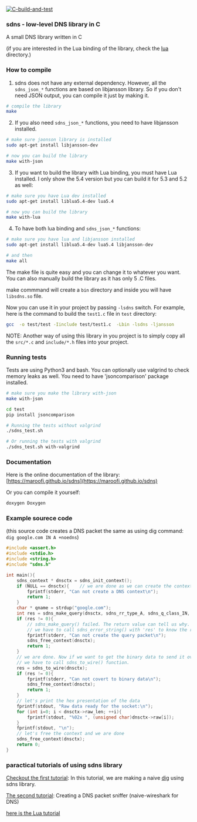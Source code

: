 [![C-build-and-test](https://github.com/maroofi/sdns/actions/workflows/c-cpp.yml/badge.svg)](https://github.com/maroofi/sdns/actions/workflows/c-cpp.yml)

### sdns - low-level DNS library in C

A small DNS library written in C

(if you are interested in the Lua binding of the library, check the [lua](./lua) directory.)

### How to compile

1. sdns does not have any external dependency. However, all the `sdns_json_*` functions are based on libjansson library.
So if you don't need JSON output, you can compile it just by making it.

```bash
# compile the library
make
```

2. If you also need `sdns_json_*` functions, you need to have libjansson installed.

```bash
# make sure jaonson library is installed
sudo apt-get install libjansson-dev

# now you can build the library
make with-json
```

3. If you want to build the library with Lua binding, you must have Lua installed. I only show the 5.4 version but you can build it
for 5.3 and 5.2 as well:

```bash
# make sure you have Lua dev installed
sudo apt-get install liblua5.4-dev lua5.4

# now you can build the library
make with-lua
```

4. To have both lua binding and `sdns_json_*` functions:

```bash
# make sure you have lua and libjansson installed
sudo apt-get install liblua5.4-dev lua5.4 libjansson-dev

# and then
make all
```


The make file is quite easy and you can change it to whatever you want. You can also manually build the library as it has only 5 .C files.


make commmand will create a  `bin` directory and inside you will have `libsdns.so` file.

Now you can use it in your project by passing `-lsdns` switch. For example, here is the command to build the `test1.c` file in `test` directory:

```bash
gcc  -o test/test -Iinclude test/test1.c  -Lbin -lsdns -ljansson
```

NOTE: Another way of using this library in you project is to simply copy all the `src/*.c` and `include/*.h` files into your project.

### Running tests

Tests are using Python3 and bash. You can optionally use valgrind to check memory leaks as well. You need to have 'jsoncomparison' package installed.
```bash
# make sure you make the library with-json
make with-json

cd test
pip install jsoncomparison

# Running the tests without valgrind
./sdns_test.sh

# Or running the tests with valgrind
./sdns_test.sh with-valgrind
```

### Documentation

Here is the online documentation of the library: [https://maroofi.github.io/sdns](https://maroofi.github.io/sdns)

Or you can compile it yourself:
```bash
doxygen Doxygen
```

### Example sourece code

(this source code creates a DNS packet the same as using dig command: `dig google.com IN A +noedns`)

```c
#include <assert.h>
#include <stdio.h>
#include <string.h>
#include "sdns.h"

int main(){
    sdns_context * dnsctx = sdns_init_context();
    if (NULL == dnsctx){    // we are done as we can create the context
        fprintf(stderr, "Can not create a DNS context\n");
        return 1;
    }
    char * qname = strdup("google.com");
    int res = sdns_make_query(dnsctx, sdns_rr_type_A, sdns_q_class_IN, qname, 0);
    if (res != 0){  
        // sdns_make_query() failed. The return value can tell us why.
        // we have to call sdns_error_string() with 'res' to know the reason.
        fprintf(stderr, "Can not create the query packet\n");
        sdns_free_context(dnsctx);
        return 1;
    }
    // we are done. Now if we want to get the binary data to send it over the socket
    // we have to call sdns_to_wire() function.
    res = sdns_to_wire(dnsctx);
    if (res != 0){
        fprintf(stderr, "Can not covert to binary data\n");
        sdns_free_context(dnsctx);
        return 1;
    }
    // let's print the hex presentation of the data
    fprintf(stdout, "Raw data ready for the socket:\n");
    for (int i=0; i < dnsctx->raw_len; ++i){
        fprintf(stdout, "%02x ", (unsigned char)dnsctx->raw[i]);
    }
    fprintf(stdout, "\n");
    // let's free the context and we are done
    sdns_free_context(dnsctx);
    return 0;
}
```

### paractical tutorials of using sdns library

[Checkout the first tutorial](./Tutorials/tutorial_1.md): In this tutorial, we are making a naive [dig](https://linux.die.net/man/1/dig) using sdns library.

[The second tutorial](./Tutorials/tutorial_2.md): Creating a DNS packet sniffer (naive-wireshark for DNS)

[here is the Lua tutorial](./lua/DOCLUASDNS.md)

